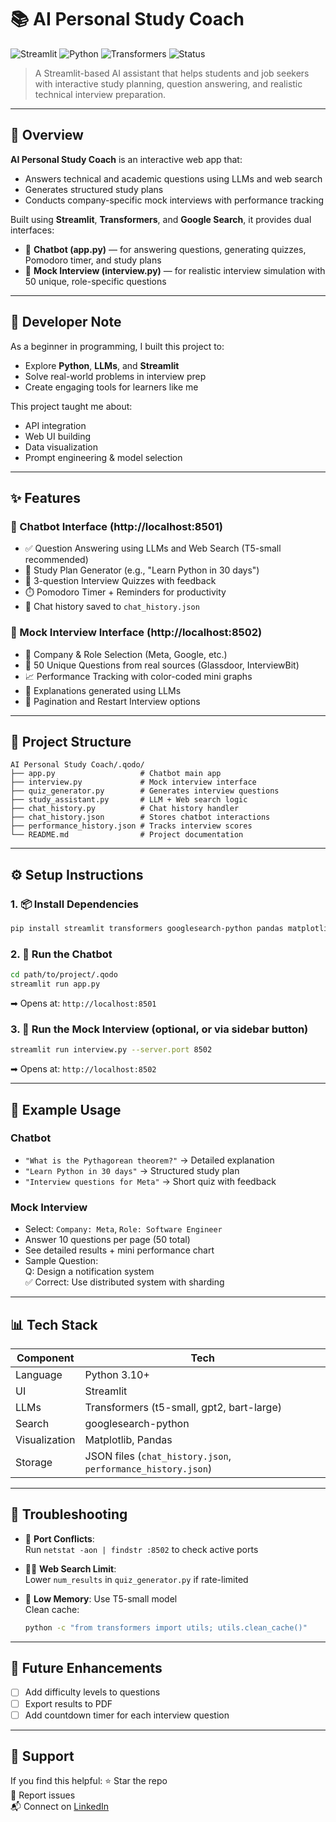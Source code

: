 
# 📚 AI Personal Study Coach

![Streamlit](https://img.shields.io/badge/Built%20With-Streamlit-orange?logo=streamlit)
![Python](https://img.shields.io/badge/Python-3.10+-blue?logo=python)
![Transformers](https://img.shields.io/badge/Transformers-HuggingFace-purple?logo=huggingface)
![Status](https://img.shields.io/badge/Project-Active-brightgreen)

> A Streamlit-based AI assistant that helps students and job seekers with interactive study planning, question answering, and realistic technical interview preparation.

---

## 🌟 Overview

**AI Personal Study Coach** is an interactive web app that:
- Answers technical and academic questions using LLMs and web search
- Generates structured study plans
- Conducts company-specific mock interviews with performance tracking

Built using **Streamlit**, **Transformers**, and **Google Search**, it provides dual interfaces:
- 🧠 **Chatbot (app.py)** — for answering questions, generating quizzes, Pomodoro timer, and study plans
- 💼 **Mock Interview (interview.py)** — for realistic interview simulation with 50 unique, role-specific questions

---

## 🧠 Developer Note

As a beginner in programming, I built this project to:
- Explore **Python**, **LLMs**, and **Streamlit**
- Solve real-world problems in interview prep
- Create engaging tools for learners like me

This project taught me about:
- API integration
- Web UI building
- Data visualization
- Prompt engineering & model selection

---

## ✨ Features

### 🧠 Chatbot Interface (http://localhost:8501)
- ✅ Question Answering using LLMs and Web Search (T5-small recommended)
- 📅 Study Plan Generator (e.g., "Learn Python in 30 days")
- 🧪 3-question Interview Quizzes with feedback
- ⏱️ Pomodoro Timer + Reminders for productivity
- 💬 Chat history saved to `chat_history.json`

### 💼 Mock Interview Interface (http://localhost:8502)
- 🎯 Company & Role Selection (Meta, Google, etc.)
- 🧩 50 Unique Questions from real sources (Glassdoor, InterviewBit)
- 📈 Performance Tracking with color-coded mini graphs
- 🧠 Explanations generated using LLMs
- 🔁 Pagination and Restart Interview options

---

## 📁 Project Structure

```
AI Personal Study Coach/.qodo/
├── app.py                   # Chatbot main app
├── interview.py             # Mock interview interface
├── quiz_generator.py        # Generates interview questions
├── study_assistant.py       # LLM + Web search logic
├── chat_history.py          # Chat history handler
├── chat_history.json        # Stores chatbot interactions
├── performance_history.json # Tracks interview scores
└── README.md                # Project documentation
```

---

## ⚙️ Setup Instructions

### 1. 📦 Install Dependencies
```bash
pip install streamlit transformers googlesearch-python pandas matplotlib python-dotenv
```

### 2. 🧠 Run the Chatbot
```bash
cd path/to/project/.qodo
streamlit run app.py
```
➡ Opens at: `http://localhost:8501`

### 3. 💼 Run the Mock Interview (optional, or via sidebar button)
```bash
streamlit run interview.py --server.port 8502
```
➡ Opens at: `http://localhost:8502`

---

## 🧪 Example Usage

### Chatbot
- `"What is the Pythagorean theorem?"` → Detailed explanation
- `"Learn Python in 30 days"` → Structured study plan
- `"Interview questions for Meta"` → Short quiz with feedback

### Mock Interview
- Select: `Company: Meta`, `Role: Software Engineer`
- Answer 10 questions per page (50 total)
- See detailed results + mini performance chart
- Sample Question:  
  Q: Design a notification system  
  ✅ Correct: Use distributed system with sharding

---

## 📊 Tech Stack

| Component | Tech |
|----------|------|
| Language | Python 3.10+ |
| UI | Streamlit |
| LLMs | Transformers (t5-small, gpt2, bart-large) |
| Search | googlesearch-python |
| Visualization | Matplotlib, Pandas |
| Storage | JSON files (`chat_history.json`, `performance_history.json`) |

---

## 🧩 Troubleshooting

- 🔁 **Port Conflicts**:  
  Run `netstat -aon | findstr :8502` to check active ports

- 🕵️‍♂️ **Web Search Limit**:  
  Lower `num_results` in `quiz_generator.py` if rate-limited

- 🧠 **Low Memory**:
  Use T5-small model  
  Clean cache:
  ```bash
  python -c "from transformers import utils; utils.clean_cache()"
  ```

---

## 🚀 Future Enhancements

- [ ] Add difficulty levels to questions
- [ ] Export results to PDF
- [ ] Add countdown timer for each interview question

---





## 🙌 Support

If you find this helpful:
⭐ Star the repo  
🐛 Report issues  
📬 Connect on [LinkedIn](https://www.linkedin.com/in/dipshikha4ai/)
